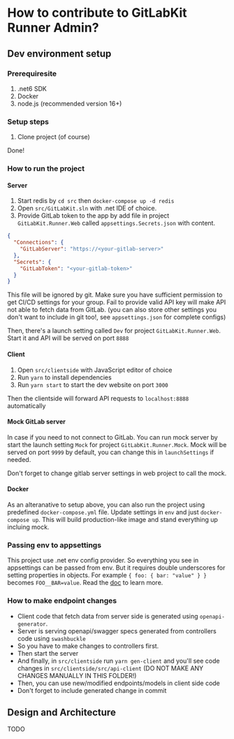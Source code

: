 # How to contribute to GitLabKit Runner Admin?

## Dev environment setup
### Prerequiresite
1. .net6 SDK
1. Docker
1. node.js (recommended version 16+)

### Setup steps
1. Clone project (of course)

Done!

### How to run the project
#### Server
1. Start redis by `cd src` then `docker-compose up -d redis`
1. Open `src/GitLabKit.sln` with .net IDE of choice.
1. Provide GitLab token to the app by add file in project `GitLabKit.Runner.Web` called `appsettings.Secrets.json` with content.
```json
{
  "Connections": {
    "GitLabServer": "https://<your-gitlab-server>"
  },
  "Secrets": {
    "GitLabToken": "<your-gitlab-token>"
  }
}
```
This file will be ignored by git. 
Make sure you have sufficient permission to get CI/CD settings for your group.
Fail to provide valid API key will make API not able to fetch data from GitLab.
(you can also store other settings you don't want to include in git too!, see `appsettings.json` for complete configs)

Then, there's a launch setting called `Dev` for project `GitLabKit.Runner.Web`.
Start it and API will be served on port `8888`

#### Client
1. Open `src/clientside` with JavaScript editor of choice
1. Run `yarn` to install dependencies
1. Run `yarn start` to start the dev website on port `3000`

Then the clientside will forward API requests to `localhost:8888` automatically

#### Mock GitLab server
In case if you need to not connect to GitLab.
You can run mock server by start the launch setting `Mock` for project `GitLabKit.Runner.Mock`.
Mock will be served on port `9999` by default, you can change this in `launchSettings` if needed.

Don't forget to change gitlab server settings in web project to call the mock.

#### Docker
As an alteranative to setup above, you can also run the project using predefined `docker-compose.yml` file. Update settings in `env` and just `docker-compose up`.
This will build production-like image and stand everything up incluing mock.

### Passing env to appsettings
This project use .net env config provider.
So everything you see in appsettings can be passed from env.
But it requires double underscores for setting properties in objects.
For example `{ foo: { bar: "value" } }` becomes `FOO__BAR=value`. 
Read the [doc](https://docs.microsoft.com/en-us/dotnet/core/extensions/configuration-providers#environment-variable-configuration-provider) to learn more.

### How to make endpoint changes
- Client code that fetch data from server side is generated using `openapi-generator`.
- Server is serving openapi/swagger specs generated from controllers code using  `swashbuckle`
- So you have to make changes to controllers first.
- Then start the server
- And finally, in `src/clientside` run `yarn gen-client` and you'll see code changes in `src/clientside/src/api-client` (DO NOT MAKE ANY CHANGES MANUALLY IN THIS FOLDER!)
- Then, you can use new/modified endpoints/models in client side code
- Don't forget to include generated change in commit

## Design and Architecture
TODO